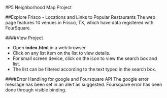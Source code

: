 #P5 Neighborhood Map Project

##Explore Frisco - Locations and Links to Popular Restaurants
The web page features 10 venues in Frisco, TX, which have data registered with FourSquare.

####View Project
 - Open **index.html** in a web browser
 - Click on any list item on the list to view details.
 - For small screen device, click on the icon to view the search box and list.
 - The list can be filtered according to the text typed in the search box.

####Error Handling for google and Foursquare API
The google error message has been set in an alert as suggested.
Foursquare error has been done through visible binding.






